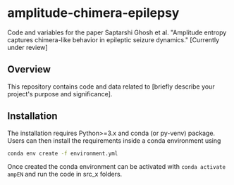 # amplitude-chimera-epilepsy
Code and variables for the paper Saptarshi Ghosh et al. "Amplitude entropy captures chimera-like behavior in epileptic seizure dynamics." [Currently under review]

## Overview
This repository contains code and data related to [briefly describe your project's purpose and significance].

## Installation
The installation requires Python>=3.x and conda (or py-venv) package. Users can then install the requirements inside a conda environment using 
```bash
conda env create -f environment.yml
``` 

Once created the conda environment can be activated with ```conda activate ampEN``` and run the code in src_x folders.

<!---
## Folder Structure
- **data:** Contains raw data files.
- **scripts:** Holds code scripts for data processing and analysis.
- **figures:** Stores generated figures and visualizations.
- **docs:** Documentation and additional project materials.
- **results:** Result files and intermediate outputs.

## Files
### `data/`
- `data.csv`: Main dataset used for analysis.
- `metadata.json`: Metadata for the dataset.

### `scripts/`
- `data_preprocessing.py`: Data cleaning and preprocessing script.
- `analysis.ipynb`: Jupyter Notebook for data analysis.
- `plotting.py`: Functions for generating figures.

### `figures/`
- `figure1.png`: Example figure showing data distribution.
- `figure2.jpg`: Another figure illustrating variable correlation.

### `docs/`
- `README.md` (this file): Project overview, folder structure, and file descriptions.
- `CONTRIBUTING.md`: Guidelines for contributors.
- `LICENSE`: Project's license file.

### `results/`
- `analysis_results.csv`: Results of the analysis.
- `intermediate_output.txt`: Intermediate output or logs.

## Usage
Explain how to use the project, including instructions for running code and reproducing figures.

## Getting Started
Provide setup instructions, dependencies, and environment setup steps.

## Contributing
Explain how others can contribute, including guidelines for pull requests, issue reporting, and code style.

## License
Specify the project's license (e.g., MIT License).

## Acknowledgments
Acknowledge contributors, data sources, or sources of inspiration.

## Contact
Include contact information for questions or feedback.

## References
List any external sources or references relevant to your project.


## Instructions
This project uses [poetry](https://python-poetry.org/) to manage its dependencies. You can download it via
```bash
pip install --user poetry
```
then clone this repository, `cd` into it and run
```bash
poetry install
```
Place your data in the folder `data/` in the form of `I<interval>.mat`, e.g.:
```bash
SNN_HFO_iEEG/data/I1.mat
```
then run the code via
```bash
poetry run ./run.py <mode>
```
where `<mode>` is one of either `ieeg`, `ecog` or `scalp`.
If you run into problems, you can always run
```bash
poetry run ./run.py --help
``` 
And if you're still stuck, feel free to open an [issue](https://github.com/kburel/SNN_HFO_iEEG/issues/new) and we will help.

## Usage Examples
Show help:
```bash
poetry run ./run.py --help
```

When running, you need to specify how the data was obtained in order to run the right analyzers. We support the following modes:
- **ieeg**: Data was obtained via iEEG, the ripple bandwidth (80-250 Hz) and the fast ripple bandwidth (250-500 Hz) will be analyzed
- **ecog**: Data was obtained via eCoG, only the fast ripple bandwidth will be analyzed
- **scalp**: Data was obtained over the scalp via EEG, only the ripple bandwidth will be analyzed

Analyze all available data in iEEG mode:
```bash
poetry run ieeg ./run.py
```

Run in iEEG mode with custom data path:
```bash
poetry run ./run.py ieeg --data-path path/to/data
```

Analyze all available data in iEEG mode with an SNN with 100 hidden neurons:
```bash
poetry run ieeg ./run.py --hidden-neurons 100
```

 
Only analyze channels 2, 3 and 5 in eCoG mode:
```bash
# Since the channels are imported from matlab, they are 1 based
poetry run ecog ./run.py ecog --channels 2 3 5
```

Only analyze the first 100 seconds of the datasets in scalp mode:
```bash
poetry run scalp ./run.py scalp --duration 100
```

Only analyze the intervals 2, 3, 4, 6, 7 and 8 in iEEG mode:
```bash
poetry run ./run.py ieeg --intervals 2 3 4 6 7 
```

All options can be freely combined. For example, the following will construct an SNN with 256 neurons and
analyze the intervals 3 and 4 of in the channels 1 and 2
while only looking at the first 300 seconds in iEEG mode for data in ./ieeg-data:
```bash
poetry run ./run.py iieg --data-path ./ieeg-data --hidden-neurons 256 --intervals 3 4 --channels 1 2 --duration 300
```

## Plotting
The output can be plotting during the run in various ways by using `--plot`. The specified plots are created either after every channel
or after the entire patient. Note that multiple plots can be speficied.

### Per channel plots
- **raster**: Classic neuron ID to spike time raster plot. On gets drawn when an HFO was detected.
- **hfo_samples**: Shows interactive analytics for all detected HFO periods in the channel

### Per patient plots
- **mean_hfo_rate**: Plots the mean HFO rates of the channels along with their standard deviation



# Neuromorphic Oscillators for Pacemakers
Here we provide the code to the paper "Robust neuromorphic coupled oscillators for adaptive pacemakers".
This code allows you to implement a system of three coupled oscillators on the DYNAP-SE board and tune their frequency and phase shift.
It also shows you how to build and tune the parameters to provide an inhibitory input signal to adapt the oscillators' frequencies to implement an adaptive pacemaker.



## Installation
### Prerequisites
* contrexcontrol v4.0.2 (now samna, see: https://pypi.org/project/samna/)
* brian2 (https://brian2.readthedocs.io/en/stable/introduction/install.html)
* teili (https://teili.readthedocs.io/en/latest/)
* biosppy (https://biosppy.readthedocs.io/en/stable/)
```bash
pip install brian2
pip install teili
pip install biosppy
```

## Usage
To set up a system of 3 coupled oscillators and tune it as described in the paper, please use the scripts in this order:
* ***01_tune_three_coupled_oscillators.ipynb***
  Script to set up and tune the frequency and phase shift of a system of 3 coupled oscillators
* ***02_run_param_sweep_DCInput.ipynb***
Script to run parameter swipe over DC on each individual oscillator to later obtain explicit function to set oscillation frequency
* ***03_fit_fct_on_DCInput_to_frequency.ipynb***
Script to fit function on previously obtained data (run_param_swipe_constFreq.ipynb) to set oscillation frequency explicitly
* ***04_eval_fittedFct_on_DCInput_to_frequency.ipynb***
Script to evaluate how well the previously fitted function (to set oscillation frequency explicitly) works
* ***05_analysis_sECG_and_respiratorySignal.ipynb***
Script to look at recorded sECG and respiratory signal data. It also shows how the breathing coefficient is calculated and how the relation between the R-R interval and the average breathing coefficient is obtained.
* ***06_run_param_sweep_on_inhInputSpikeRate_for_RSA.ipynb***
Script to run swipe on each oscillator over a set of inhibitory input spike frequencies. This is later used to obtain an initial guess of how to set the inhibitory input strength to adapt the heart rate to the respiratory signal (RSA restoration).
* ***07_tune_three_coupled_oscillators_on_rsa_restoration.ipynb***
Script to tune a system of three coupled oscillators to adapt the oscillation frequency to model the RSA present in sECG recordings of dogs at rest.

## License
 [![CC BY 4.0][cc-by-shield]][cc-by]
The data collected in this work (recording_sECG_and_respiratorySignal.xlsx) is licensed under a [Creative Commons Attribution 4.0 International License][cc-by].
[![CC BY 4.0][cc-by-image]][cc-by]

[cc-by]: http://creativecommons.org/licenses/by/4.0/
[cc-by-image]: https://i.creativecommons.org/l/by/4.0/88x31.png
[cc-by-shield]: https://img.shields.io/badge/License-CC%20BY%204.0-lightgrey.svg

The provided code is licenced under the MIT license, see the LICENSE_MIT file.

-->
